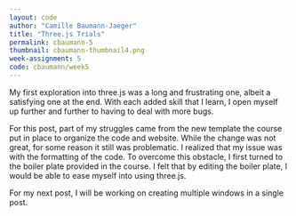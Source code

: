 ```yaml
---
layout: code
author: "Camille Baumann-Jaeger"
title: "Three.js Trials"
permalink: cbaumann-5
thumbnail: cbaumann-thumbnail4.png
week-assignment: 5
code: cbaumann/week5
---
```


My first exploration into three.js was a long and frustrating one, albeit a satisfying one at the end. With each added skill that I learn, I open myself up further and further to having to deal with more bugs. 

For this post, part of my struggles came from the new template the course put in place to organize the code and website. While the change was not great, for some reason it still was problematic. I realized that my issue was with the formatting of the code. To overcome this obstacle, I first turned to the boiler plate provided in the course. I felt that by editing the boiler plate, I would be able to ease myself into using three.js.

For my next post, I will be working on creating multiple windows in a single post. 

